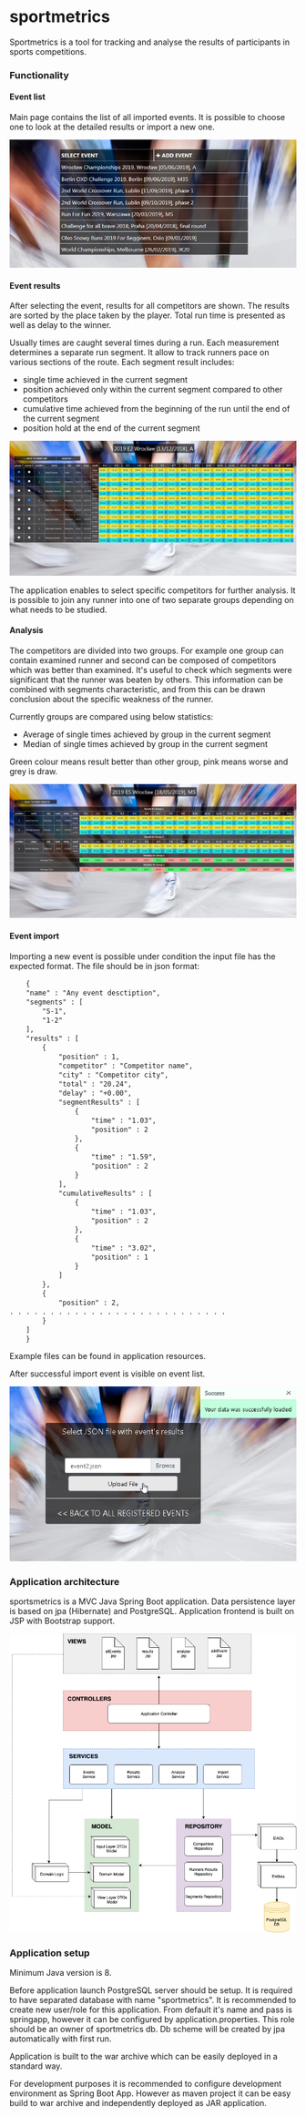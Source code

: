# sportmetrics

Sportmetrics is a tool for tracking and analyse the results of participants in sports competitions.

### Functionality

#### Event list

Main page contains the list of all imported events. It is possible to choose one to look 
at the detailed results or import a new one. 

![image](images/events.png) 

#### Event results

After selecting the event, results for all competitors are shown. The results are sorted by the 
place taken by the player. Total run time is presented as well as delay to the winner.

Usually times are caught several times during a run. Each measurement determines a separate run segment.
It allow to track runners pace on various sections of the route. Each segment result includes:
- single time achieved in the current segment
- position achieved only within the current segment compared to other competitors
- cumulative time achieved from the beginning of the run until the end of the current segment
- position hold at the end of the current segment

![image](images/results.png) 

The application enables to select specific competitors for further analysis. It is possible to join any runner 
into one of two separate groups depending on what needs to be studied.

#### Analysis

The competitors are divided into two groups. For example one group can contain examined runner and second can be 
composed of competitors which was better than examined. It's useful to check which segments were significant that the
runner was beaten by others. This information can be combined with segments characteristic, and from this can be drawn 
conclusion about the specific weakness of the runner.  

Currently groups are compared using below statistics:
- Average of single times achieved by group in the current segment
- Median of single times achieved by group in the current segment 

Green colour means result better than other group, pink means worse and grey is draw. 

![image](images/analysis.png) 

#### Event import

Importing a new event is possible under condition the input file has the expected format. 
The file should be in json format:

		{
		"name" : "Any event desctiption",
		"segments" : [
			"S-1",
			"1-2"
		],
		"results" : [
			{
				"position" : 1,
				"competitor" : "Competitor name",
				"city" : "Competitor city",
				"total" : "20.24",
				"delay" : "+0.00",
				"segmentResults" : [
					{
						"time" : "1.03",
						"position" : 2
					},
					{
						"time" : "1.59",
						"position" : 2
					}
				],
				"cumulativeResults" : [
					{
						"time" : "1.03",
						"position" : 2
					},
					{
						"time" : "3.02",
						"position" : 1
					}
				]
			},
			{
				"position" : 2,
	. . . . . . . . . . . . . . . . . . . . . . . . . . . 
			}
		]
		}

Example files can be found in application resources.

After successful import event is visible on event list.

![image](images/import.png) 

### Application architecture

sportsmetrics is a MVC Java Spring Boot application. Data persistence layer is based on jpa (Hibernate) and PostgreSQL.
Application frontend is built on JSP with Bootstrap support. 

![image](images/architecture.png)

### Application setup 

Minimum Java version is 8. 

Before application launch PostgreSQL server should be setup.
It is required to have separated database with name "sportmetrics". It is recommended
to create new user/role for this application. From default it's name and pass is springapp,
however it can be configured by application.properties. This role should be an owner of sportmetrics 
db. Db scheme will be created by jpa automatically with first run.

Application is built to the war archive which can be easily deployed in a standard way. 

For development purposes it is recommended to configure development environment as Spring Boot App.
However as maven project it can be easy build to war archive and independently deployed as JAR application.